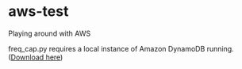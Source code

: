 # aws-test
Playing around with AWS


freq_cap.py requires a local instance of Amazon DynamoDB running. ([Download here](http://docs.aws.amazon.com/amazondynamodb/latest/developerguide/DynamoDBLocal.html))